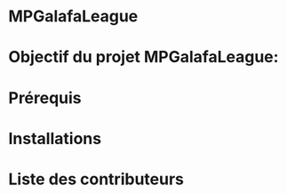 # MPGalafaLeague

# Objectif du projet MPGalafaLeague: 

# Prérequis

# Installations

# Liste des contributeurs
